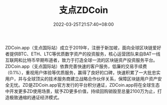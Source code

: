 ﻿---
weight: 
title: "支点ZDCoin"
description: "ZDCoin.app（支点国际站）成立…"
date: 2022-03-25T21:57:40+08:00
lastmod: 2022-03-25T16:45:40+08:00
draft: false
authors: ["Metabd"]
featuredImage: "zhidianzdcoin-app.webp"
link: ""
tags: ["交易所","支点ZDCoin"]
categories: ["navigation"]
navigation: ["交易所"]
lightgallery: true
toc: true
pinned: false
recommend: false
recommend1: false
---
ZDCoin.app（支点国际站）成立于2019年，注册于新加坡，面向全球区块链爱好者提供BTC、ETH、LTC等优质数字资产的投资服务，核心运营团队来自BAT一线互联网和比特币早期布道者，致力于打造全球一流的区块链资产投资服务平台。ZDCoin.app（支点国际站）依靠完善快速的客户服务，低廉的交易手续费（0.1%），重视用户体验等优质服务，赢得了良好的口碑，快速积累了一大批忠实用户，并与全球顶尖的技术服务商建立战略合作伙伴关系，保障区块链用户资产安全无忧。ZD是ZDCoin.app官方发行的平台积分通证，ZDCoin.app将在全球生态中开发更多ZD使用场景，赋予ZD更多价值，持续回购销毁至总量2100万为止，打造极致通缩的通证经济模式。
